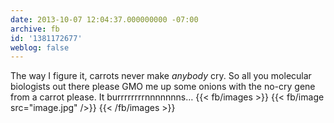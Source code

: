 ```yaml
---
date: 2013-10-07 12:04:37.000000000 -07:00
archive: fb
id: '1381172677'
weblog: false
---
```


The way I figure it, carrots never make *anybody* cry. So all you molecular biologists out there please GMO me up some onions with the no-cry gene from a carrot please. It burrrrrrrrnnnnnnns…
{{< fb/images >}}
{{< fb/image src="image.jpg" />}}
{{< /fb/images >}}
